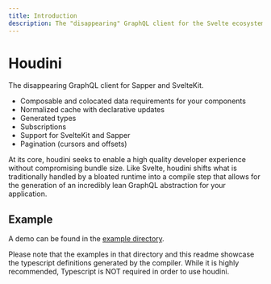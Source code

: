 ```yaml
---
title: Introduction
description: The "disappearing" GraphQL client for the Svelte ecosystem
---
```


# Houdini

The disappearing GraphQL client for Sapper and SvelteKit.

- Composable and colocated data requirements for your components
- Normalized cache with declarative updates
- Generated types
- Subscriptions
- Support for SvelteKit and Sapper
- Pagination (cursors and offsets)

At its core, houdini seeks to enable a high quality developer experience without compromising bundle size. Like Svelte, houdini shifts what is traditionally handled by a bloated runtime into a compile step that allows for the generation of an incredibly lean GraphQL abstraction for your application.

## Example

A demo can be found in the [example directory](https://github.com/AlecAivazis/houdini/tree/main/example).

Please note that the examples in that directory and this readme showcase the typescript definitions generated by the compiler. While it is highly recommended, Typescript is NOT required in order to use houdini.
